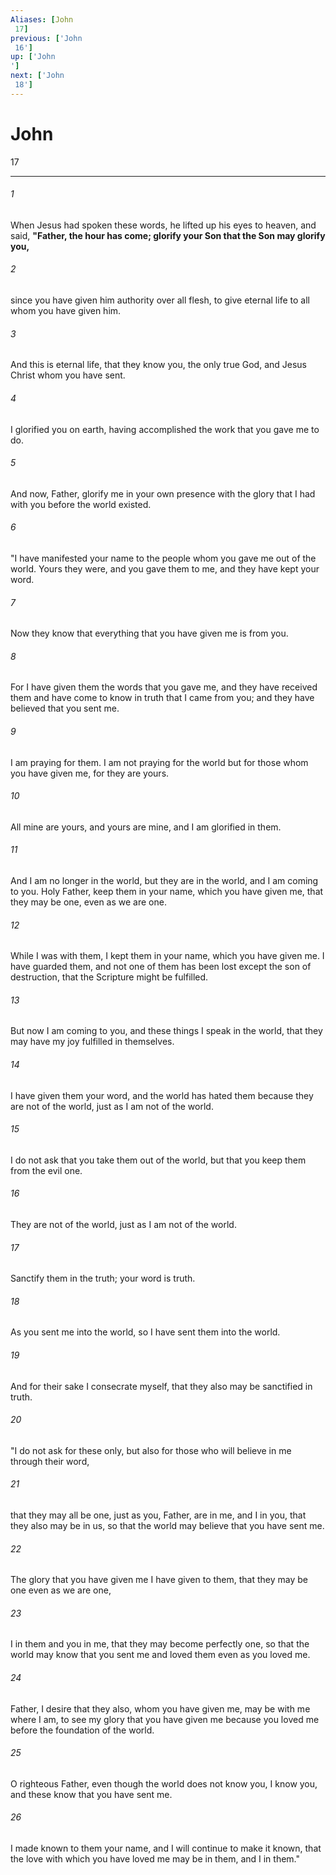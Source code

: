 ```yaml
---
Aliases: [John 17]
previous: ['John 16']
up: ['John']
next: ['John 18']
---
```

# John 17

***
 

###### 1 
When Jesus had spoken these words, he lifted up his eyes to heaven, and said, **"Father, the hour has come; glorify your Son that the Son may glorify you,**  

###### 2 
since you have given him authority over all flesh, to give eternal life to all whom you have given him.  

###### 3 
And this is eternal life, that they know you, the only true God, and Jesus Christ whom you have sent.  

###### 4 
I glorified you on earth, having accomplished the work that you gave me to do.  

###### 5 
And now, Father, glorify me in your own presence with the glory that I had with you before the world existed.  

###### 6 
"I have manifested your name to the people whom you gave me out of the world. Yours they were, and you gave them to me, and they have kept your word.  

###### 7 
Now they know that everything that you have given me is from you.  

###### 8 
For I have given them the words that you gave me, and they have received them and have come to know in truth that I came from you; and they have believed that you sent me.  

###### 9 
I am praying for them. I am not praying for the world but for those whom you have given me, for they are yours.  

###### 10 
All mine are yours, and yours are mine, and I am glorified in them.  

###### 11 
And I am no longer in the world, but they are in the world, and I am coming to you. Holy Father, keep them in your name, which you have given me, that they may be one, even as we are one.  

###### 12 
While I was with them, I kept them in your name, which you have given me. I have guarded them, and not one of them has been lost except the son of destruction, that the Scripture might be fulfilled.  

###### 13 
But now I am coming to you, and these things I speak in the world, that they may have my joy fulfilled in themselves.  

###### 14 
I have given them your word, and the world has hated them because they are not of the world, just as I am not of the world.  

###### 15 
I do not ask that you take them out of the world, but that you keep them from the evil one.  

###### 16 
They are not of the world, just as I am not of the world.  

###### 17 
Sanctify them in the truth; your word is truth.  

###### 18 
As you sent me into the world, so I have sent them into the world.  

###### 19 
And for their sake I consecrate myself, that they also may be sanctified in truth.  

###### 20 
"I do not ask for these only, but also for those who will believe in me through their word,  

###### 21 
that they may all be one, just as you, Father, are in me, and I in you, that they also may be in us, so that the world may believe that you have sent me.  

###### 22 
The glory that you have given me I have given to them, that they may be one even as we are one,  

###### 23 
I in them and you in me, that they may become perfectly one, so that the world may know that you sent me and loved them even as you loved me.  

###### 24 
Father, I desire that they also, whom you have given me, may be with me where I am, to see my glory that you have given me because you loved me before the foundation of the world.  

###### 25 
O righteous Father, even though the world does not know you, I know you, and these know that you have sent me.  

###### 26 
I made known to them your name, and I will continue to make it known, that the love with which you have loved me may be in them, and I in them."
